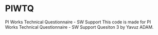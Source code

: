 # PIWTQ
PI Works Technical Questionnaire - SW Support
This code is made for PI Works Technical Questionnaire - SW Support Quesiton 3 by Yavuz ADAM.
